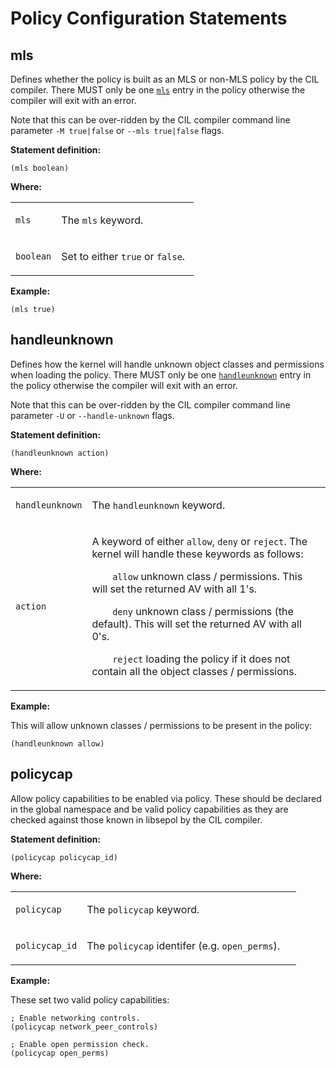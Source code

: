 Policy Configuration Statements
===============================

mls
---

Defines whether the policy is built as an MLS or non-MLS policy by the CIL compiler. There MUST only be one [`mls`](cil_policy_config_statements.md#mls) entry in the policy otherwise the compiler will exit with an error.

Note that this can be over-ridden by the CIL compiler command line parameter `-M true|false` or `--mls true|false` flags.

**Statement definition:**

    (mls boolean)

**Where:**

<table>
<colgroup>
<col width="25%" />
<col width="75%" />
</colgroup>
<tbody>
<tr class="odd">
<td align="left"><p><code>mls</code></p></td>
<td align="left"><p>The <code>mls</code> keyword.</p></td>
</tr>
<tr class="even">
<td align="left"><p><code>boolean</code></p></td>
<td align="left"><p>Set to either <code>true</code> or <code>false</code>.</p></td>
</tr>
</tbody>
</table>

**Example:**

    (mls true)

handleunknown
-------------

Defines how the kernel will handle unknown object classes and permissions when loading the policy. There MUST only be one [`handleunknown`](cil_policy_config_statements.md#handleunknown) entry in the policy otherwise the compiler will exit with an error.

Note that this can be over-ridden by the CIL compiler command line parameter `-U` or `--handle-unknown` flags.

**Statement definition:**

    (handleunknown action)

**Where:**

<table>
<colgroup>
<col width="20%" />
<col width="80%" />
</colgroup>
<tbody>
<tr class="odd">
<td align="left"><p><code>handleunknown</code></p></td>
<td align="left"><p>The <code>handleunknown</code> keyword.</p></td>
</tr>
<tr class="even">
<td align="left"><p><code>action</code></p></td>
<td align="left"><p>A keyword of either <code>allow</code>, <code>deny</code> or <code>reject</code>. The kernel will handle these keywords as follows:</p>
<p><code>    allow</code> unknown class / permissions. This will set the returned AV with all 1's.</p>
<p><code>    deny</code> unknown class / permissions (the default). This will set the returned AV with all 0's.</p>
<p><code>    reject</code> loading the policy if it does not contain all the object classes / permissions.</p></td>
</tr>
</tbody>
</table>

**Example:**

This will allow unknown classes / permissions to be present in the policy:

    (handleunknown allow)

policycap
---------

Allow policy capabilities to be enabled via policy. These should be declared in the global namespace and be valid policy capabilities as they are checked against those known in libsepol by the CIL compiler.

**Statement definition:**

    (policycap policycap_id)

**Where:**

<table>
<colgroup>
<col width="25%" />
<col width="75%" />
</colgroup>
<tbody>
<tr class="odd">
<td align="left"><p><code>policycap</code></p></td>
<td align="left"><p>The <code>policycap</code> keyword.</p></td>
</tr>
<tr class="even">
<td align="left"><p><code>policycap_id</code></p></td>
<td align="left"><p>The <code>policycap</code> identifer (e.g. <code>open_perms</code>).</p></td>
</tr>
</tbody>
</table>

**Example:**

These set two valid policy capabilities:

    ; Enable networking controls.
    (policycap network_peer_controls)

    ; Enable open permission check.
    (policycap open_perms)
             
